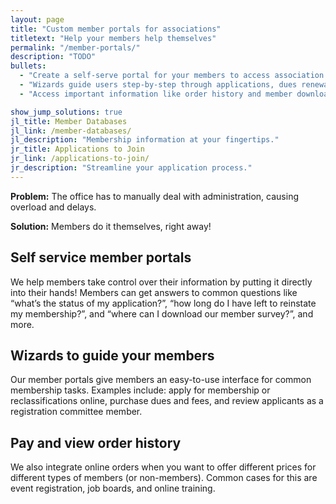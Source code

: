 ```yaml
---
layout: page
title: "Custom member portals for associations"
titletext: "Help your members help themselves"
permalink: "/member-portals/"
description: "TODO"
bullets:
  - "Create a self-serve portal for your members to access association services."
  - "Wizards guide users step-by-step through applications, dues renewal, and more/"
  - "Access important information like order history and member downloads."

show_jump_solutions: true
jl_title: Member Databases
jl_link: /member-databases/
jl_description: "Membership information at your fingertips."
jr_title: Applications to Join
jr_link: /applications-to-join/
jr_description: "Streamline your application process."
---
```


**Problem:** The office has to manually deal with administration, causing overload and delays.

**Solution:** Members do it themselves, right away!

## Self service member portals

We help members take control over their information by putting it directly into their hands! Members can get answers to common questions like “what’s the status of my application?”, “how long do I have left to reinstate my membership?”, and “where can I download our member survey?”, and more.

## Wizards to guide your members

Our member portals give members an easy-to-use interface for common membership tasks. Examples include: apply for membership or reclassifications online, purchase dues and fees, and review applicants as a registration committee member.

## Pay and view order history

We also integrate online orders when you want to offer different prices for different types of members (or non-members). Common cases for this are event registration, job boards, and online training.


